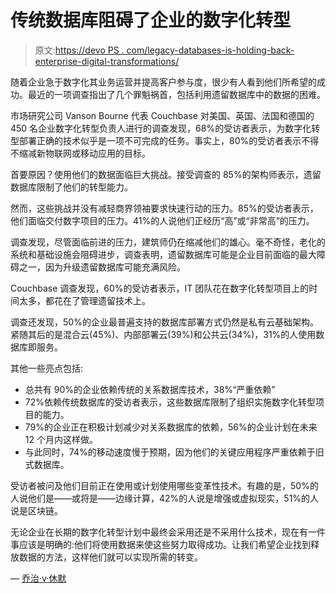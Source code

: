 # 传统数据库阻碍了企业的数字化转型

> 原文:[https://devo PS . com/legacy-databases-is-holding-back-enterprise-digital-transformations/](https://devops.com/legacy-databases-are-holding-back-enterprise-digital-transformations/)

随着企业急于数字化其业务运营并提高客户参与度，很少有人看到他们所希望的成功。最近的一项调查指出了几个罪魁祸首，包括利用遗留数据库中的数据的困难。

市场研究公司 Vanson Bourne 代表 Couchbase 对美国、英国、法国和德国的 450 名企业数字化转型负责人进行的调查发现，68%的受访者表示，为数字化转型部署正确的技术似乎是一项不可完成的任务。事实上，80%的受访者表示不得不缩减新物联网或移动应用的目标。

首要原因？使用他们的数据面临巨大挑战。接受调查的 85%的架构师表示，遗留数据库限制了他们的转型能力。

然而，这些挑战并没有减轻商界领袖要求快速行动的压力。85%的受访者表示，他们面临交付数字项目的压力。41%的人说他们正经历“高”或“非常高”的压力。

调查发现，尽管面临前进的压力，建筑师仍在缩减他们的雄心。毫不奇怪，老化的系统和基础设施会阻碍进步，调查表明，遗留数据库可能是企业目前面临的最大障碍之一，因为升级遗留数据库可能充满风险。

Couchbase 调查发现，60%的受访者表示，IT 团队花在数字化转型项目上的时间太多，都花在了管理遗留技术上。

调查还发现，50%的企业最普遍支持的数据库部署方式仍然是私有云基础架构。紧随其后的是混合云(45%)、内部部署云(39%)和公共云(34%)，31%的人使用数据库即服务。

其他一些亮点包括:

*   总共有 90%的企业依赖传统的关系数据库技术，38%“严重依赖”
*   72%依赖传统数据库的受访者表示，这些数据库限制了组织实施数字化转型项目的能力。
*   79%的企业正在积极计划减少对关系数据库的依赖，56%的企业计划在未来 12 个月内这样做。
*   与此同时，74%的移动速度慢于预期，因为他们的关键应用程序严重依赖于旧式数据库。

受访者被问及他们目前正在使用或计划使用哪些变革性技术。有趣的是，50%的人说他们是——或将是——边缘计算，42%的人说是增强或虚拟现实，51%的人说是区块链。

无论企业在长期的数字化转型计划中最终会采用还是不采用什么技术，现在有一件事应该是明确的:他们将使用数据来使这些努力取得成功。让我们希望企业找到释放数据的方法，这样他们就可以实现所需的转变。

— [乔治·v·休默](https://devops.com/author/george-hulme/)